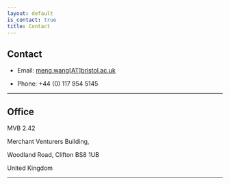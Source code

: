 ```yaml
---
layout: default
is_contact: true
title: Contact
---
```

## Contact

* Email: [meng.wang[AT]bristol.ac.uk](mailto:meng.wang@bristol.ac.uk)

* Phone: +44 (0) 117 954 5145

---

## Office

MVB 2.42

Merchant Venturers Building,

Woodland Road, Clifton BS8 1UB

United Kingdom

---
